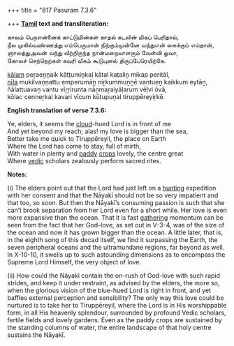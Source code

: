 +++
title = "817 Pasuram 7.3.6"

+++
**[Tamil](/definition/tamil#history "show Tamil definitions") text and transliteration:**

காலம் பெறஎன்னைக் காட்டுமின்கள் காதல் கடலின் மிகப் பெரிதால்,  
நீல முகில்வண்ணத்து எம்பெருமான் நிற்கும்முன்னே வந்துஎன் கைக்கும் எய்தான்,  
ஞாலத்துஅவன் வந்து வீற்றிருந்த நான்மறையாளரும் வேள்வி ஓவா,  
கோலச் செந்நெற்கள் கவரி வீசும் கூடுபுனல் திருப்பேரெயிற்கே.

[kālam](/definition/kalam#history "show kālam definitions") peṟaeṉṉaik kāṭṭumiṉkaḷ kātal kaṭaliṉ mikap peritāl,  
[nīla](/definition/nila#history "show nīla definitions") mukilvaṇṇattu emperumāṉ niṟkummuṉṉē vantueṉ kaikkum eytāṉ,  
ñālattuavaṉ vantu vīṟṟirunta nāṉmaṟaiyāḷarum vēḷvi ōvā,  
kōlac cenneṟkaḷ kavari vīcum kūṭupuṉal tiruppēreyiṟkē.

**English translation of verse 7.3.6:**

Ye, elders, it seems the [cloud](/definition/cloud#history "show cloud definitions")-hued Lord is in front of me  
And yet beyond my reach; alas! my love is bigger than the sea,  
Better take me quick to Tiruppēreyil, the place on Earth  
Where the Lord has come to stay, full of mirth,  
With water in plenty and [paddy](/definition/paddy#history "show paddy definitions") [crops](/definition/crop#history "show crops definitions") lovely, the centre great  
Where [vedic](/definition/veda#vaishnavism "show vedic definitions") scholars zealously perform sacred rites.

**Notes:**

\(i\) The elders point out that the Lord had just left on a [hunting](/definition/hunting#history "show hunting definitions") expedition with her consent and that the Nāyakī should not be so very impatient and that too, so soon. But then the Nāyakī’s consuming passion is such that she can’t brook separation from her Lord even for a short while. Her love is even more expansive than the ocean. That it is fast [gathering](/definition/gathering#history "show gathering definitions") momentum can be seen from the fact that her God-love, as set out in V-3-4, was of the size of the ocean and now it has grown bigger than the ocean. A little later, that is, in the eighth song of this decad itself, we find it surpassing the Earth, the seven peripheral oceans and the ultramundane regions, far beyond as well. In X-10-10, it swells up to such astounding dimensions as to encompass the Supreme Lord Himself, the very object of love.

\(ii\) How could the Nāyakī contain the on-rush of God-love with such rapid strides, and keep it under restraint, as advised by the elders, the more so, when the glorious vision of the blue-hued Lord is right in front, and yet baffles external perception and sensibility? The only way this love could be nurtured is to take her to Tiruppēreyil, where the Lord is in His worshippable form, in all His heavenly splendour, surrounded by profound Vedic scholars, fertile fields and lovely gardens. Even as the paddy crops are sustained by the standing columns of water, the entire landscape of that holy centre sustains the Nāyakī.


